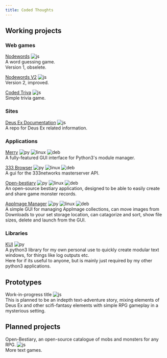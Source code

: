 ```yaml
---
title: Coded Thoughts
---
```


## Working projects

### Web games
[Nodewords](https://codedthoughts.github.io/nodewords/) ![js](https://codedthoughts.github.io/img/ctjs.svg)<br>
A word guessing game.<br>
Version 1, obselete.<br>

[Nodewords V2](https://codedthoughts.github.io/nodewords/) ![js](https://codedthoughts.github.io/img/ctjs.svg)<br> 
Version 2, improved.<br>

[Coded Triva](https://codedthoughts.github.io/trivia/) ![js](https://codedthoughts.github.io/img/ctjs.svg)<br> 
Simple trivia game.<br>

### Sites
[Deus Ex Documentation](https://deusexhq.github.io/) ![js](https://codedthoughts.github.io/img/ctjs.svg)<br> 
A repo for Deus Ex related information.<br>

### Applications
[Merry](https://github.com/Kaiz0r/Merry) ![py](https://codedthoughts.github.io/img/ctpyth.svg) ![linux](https://codedthoughts.github.io/img/ctlinux.svg) ![deb](https://codedthoughts.github.io/img/ctdeb.svg)<br> 
A fully-featured GUI interface for Python3's module manager.<br>

[333 Browser](https://github.com/Kaiz0r/333Browser) ![py](https://codedthoughts.github.io/img/ctpyth.svg) ![linux](https://codedthoughts.github.io/img/ctlinux.svg) ![deb](https://codedthoughts.github.io/img/ctdeb.svg)<br> 
A gui for the 333networks masterserver API.<br>

[Open-bestiary](https://github.com/Kaiz0r/open-bestiary) ![py](https://codedthoughts.github.io/img/ctpyth.svg) ![linux](https://codedthoughts.github.io/img/ctlinux.svg) ![deb](https://codedthoughts.github.io/img/ctdeb.svg) <br> 
An open-source bestiary application, designed to be able to easily create and share game monster records.<br>

[AppImage Manager](https://github.com/Kaiz0r/AppImages-Manager) ![py](https://codedthoughts.github.io/img/ctpyth.svg) ![linux](https://codedthoughts.github.io/img/ctlinux.svg) ![deb](https://codedthoughts.github.io/img/ctdeb.svg)<br> 
A simple GUI for managing AppImage collections, can move images from Downloads to your set storage location, can catagorize and sort, show file sizes, delete and launch from the GUI.<br>

### Libraries
[KUI](https://github.com/Kaiz0r/python3-kui) ![py](https://codedthoughts.github.io/img/ctpyth.svg)<br> 
A python3 library for my own personal use to quickly create modular text windows, for things like log outputs etc.<br>
Here for if its useful to anyone, but is mainly just required by my other python3 applications.

## Prototypes
Work-in-progress title ![js](https://codedthoughts.github.io/img/ctjs.svg)<br>
This is planned to be an indepth text-adventure story, mixing elements of Deus Ex and other scifi-fantasy elements with simple RPG gameplay in a mysterious setting.<br>

## Planned projects
Open-Bestiary, an open-source catalogue of mobs and monsters for any RPG. ![js](https://codedthoughts.github.io/img/ctjs.svg)<br>
More text games.<br>
